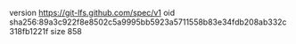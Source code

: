 version https://git-lfs.github.com/spec/v1
oid sha256:89a3c922f8e8502c5a9995bb5923a5711558b83e34fdb208ab332c318fb1221f
size 858

